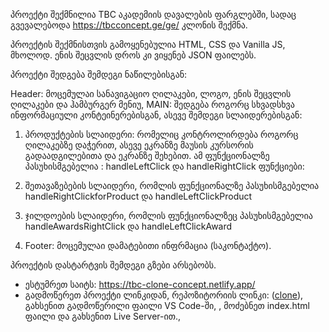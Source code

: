 პროექტი შექმნილია TBC აკადემიის დავალების ფარგლებში, სადაც გვევალებოდა https://tbcconcept.ge/ge/ კლონის შექმნა.

პროექტის შექმნისთვის გამოყენებულია HTML, CSS და Vanilla JS, მხოლოდ. ენის შეცვლის დროს კი ვიყენებ JSON ფაილებს.

პროექტი შედგება შემდეგი ნაწილებისგან:

Header: მოცემულაი სანავიგაციო ღილაკები, ლოგო, ენის შეცვლის ღილაკები  და ჰამბურგერ მენიუ,
MAIN: შედგება როგორც სხვადსხვა ინფორმაციული კონტეინერებისგან, ასევე შემდეგი სლაიდერებისგან:

1) პროდუქტების სლაიდერი: რომელიც კონტროლირდება როგორც ღილაკებზე დაჭერით, ასევე ეკრანზე მაუსის კურსორის გადაადგილებითა და ეკრანზე შეხებით.
ამ ფუნქციონალზე პასუხისმგებელია : handleLeftClick და handleRightClick ფუნქციები: 

2) შეთავაზებების სლაიდერი, რომლის ფუნქციონალზე პასუხისმგებელია handleRightClickforProduct და handleLeftClickProduct

3) ჯილდოების სლაიდერი, რომლის ფუნქციონალზეც პასუხისმგებელია handleAwardsRightClick და handleLeftClickAward

3) Footer: მოცემულაი დამატებითი ინფრმაცია (საკონტაქტო).

პროექტის დასტარტვის შემდეგი გზები არსებობს. 
* ესტუმრეთ საიტს: https://tbc-clone-concept.netlify.app/
* გადმოწერეთ პროექტი ლინკიდან,  რეპოზიტორიის ლინკი: ([clone](https://github.com/Kat-Erina/TBC-concenpt-clone)), გახსენით გადმოწერილი ფაილი VS Code-ში, , 
 მოძებნეთ index.html ფაილი და გახსენით Live Server-ით.,

